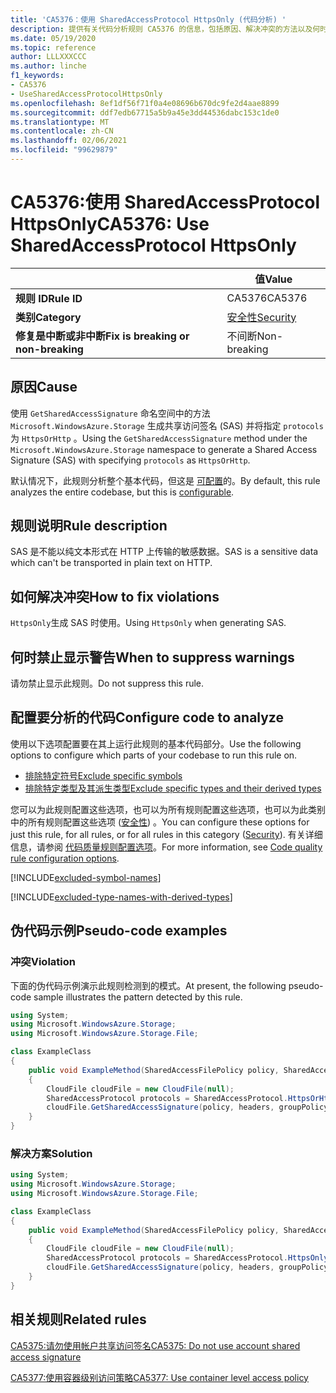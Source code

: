 ```yaml
---
title: 'CA5376：使用 SharedAccessProtocol HttpsOnly (代码分析) '
description: 提供有关代码分析规则 CA5376 的信息，包括原因、解决冲突的方法以及何时取消显示。
ms.date: 05/19/2020
ms.topic: reference
author: LLLXXXCCC
ms.author: linche
f1_keywords:
- CA5376
- UseSharedAccessProtocolHttpsOnly
ms.openlocfilehash: 8ef1df56f71f0a4e08696b670dc9fe2d4aae8899
ms.sourcegitcommit: ddf7edb67715a5b9a45e3dd44536dabc153c1de0
ms.translationtype: MT
ms.contentlocale: zh-CN
ms.lasthandoff: 02/06/2021
ms.locfileid: "99629879"
---
```

# <a name="ca5376-use-sharedaccessprotocol-httpsonly"></a><span data-ttu-id="780b9-103">CA5376:使用 SharedAccessProtocol HttpsOnly</span><span class="sxs-lookup"><span data-stu-id="780b9-103">CA5376: Use SharedAccessProtocol HttpsOnly</span></span>

| | <span data-ttu-id="780b9-104">值</span><span class="sxs-lookup"><span data-stu-id="780b9-104">Value</span></span> |
|-|-|
| <span data-ttu-id="780b9-105">**规则 ID**</span><span class="sxs-lookup"><span data-stu-id="780b9-105">**Rule ID**</span></span> |<span data-ttu-id="780b9-106">CA5376</span><span class="sxs-lookup"><span data-stu-id="780b9-106">CA5376</span></span>|
| <span data-ttu-id="780b9-107">**类别**</span><span class="sxs-lookup"><span data-stu-id="780b9-107">**Category**</span></span> |[<span data-ttu-id="780b9-108">安全性</span><span class="sxs-lookup"><span data-stu-id="780b9-108">Security</span></span>](security-warnings.md)|
| <span data-ttu-id="780b9-109">**修复是中断或非中断**</span><span class="sxs-lookup"><span data-stu-id="780b9-109">**Fix is breaking or non-breaking**</span></span> |<span data-ttu-id="780b9-110">不间断</span><span class="sxs-lookup"><span data-stu-id="780b9-110">Non-breaking</span></span>|

## <a name="cause"></a><span data-ttu-id="780b9-111">原因</span><span class="sxs-lookup"><span data-stu-id="780b9-111">Cause</span></span>

<span data-ttu-id="780b9-112">使用 `GetSharedAccessSignature` 命名空间中的方法 `Microsoft.WindowsAzure.Storage` 生成共享访问签名 (SAS) 并将指定 `protocols` 为 `HttpsOrHttp` 。</span><span class="sxs-lookup"><span data-stu-id="780b9-112">Using the `GetSharedAccessSignature` method under the `Microsoft.WindowsAzure.Storage` namespace to generate a Shared Access Signature (SAS) with specifying `protocols` as `HttpsOrHttp`.</span></span>

<span data-ttu-id="780b9-113">默认情况下，此规则分析整个基本代码，但这是 [可配置](#configure-code-to-analyze)的。</span><span class="sxs-lookup"><span data-stu-id="780b9-113">By default, this rule analyzes the entire codebase, but this is [configurable](#configure-code-to-analyze).</span></span>

## <a name="rule-description"></a><span data-ttu-id="780b9-114">规则说明</span><span class="sxs-lookup"><span data-stu-id="780b9-114">Rule description</span></span>

<span data-ttu-id="780b9-115">SAS 是不能以纯文本形式在 HTTP 上传输的敏感数据。</span><span class="sxs-lookup"><span data-stu-id="780b9-115">SAS is a sensitive data which can't be transported in plain text on HTTP.</span></span>

## <a name="how-to-fix-violations"></a><span data-ttu-id="780b9-116">如何解决冲突</span><span class="sxs-lookup"><span data-stu-id="780b9-116">How to fix violations</span></span>

<span data-ttu-id="780b9-117">`HttpsOnly`生成 SAS 时使用。</span><span class="sxs-lookup"><span data-stu-id="780b9-117">Using `HttpsOnly` when generating SAS.</span></span>

## <a name="when-to-suppress-warnings"></a><span data-ttu-id="780b9-118">何时禁止显示警告</span><span class="sxs-lookup"><span data-stu-id="780b9-118">When to suppress warnings</span></span>

<span data-ttu-id="780b9-119">请勿禁止显示此规则。</span><span class="sxs-lookup"><span data-stu-id="780b9-119">Do not suppress this rule.</span></span>

## <a name="configure-code-to-analyze"></a><span data-ttu-id="780b9-120">配置要分析的代码</span><span class="sxs-lookup"><span data-stu-id="780b9-120">Configure code to analyze</span></span>

<span data-ttu-id="780b9-121">使用以下选项配置要在其上运行此规则的基本代码部分。</span><span class="sxs-lookup"><span data-stu-id="780b9-121">Use the following options to configure which parts of your codebase to run this rule on.</span></span>

- [<span data-ttu-id="780b9-122">排除特定符号</span><span class="sxs-lookup"><span data-stu-id="780b9-122">Exclude specific symbols</span></span>](#exclude-specific-symbols)
- [<span data-ttu-id="780b9-123">排除特定类型及其派生类型</span><span class="sxs-lookup"><span data-stu-id="780b9-123">Exclude specific types and their derived types</span></span>](#exclude-specific-types-and-their-derived-types)

<span data-ttu-id="780b9-124">您可以为此规则配置这些选项，也可以为所有规则配置这些选项，也可以为此类别中的所有规则配置这些选项 ([安全性](security-warnings.md)) 。</span><span class="sxs-lookup"><span data-stu-id="780b9-124">You can configure these options for just this rule, for all rules, or for all rules in this category ([Security](security-warnings.md)).</span></span> <span data-ttu-id="780b9-125">有关详细信息，请参阅 [代码质量规则配置选项](../code-quality-rule-options.md)。</span><span class="sxs-lookup"><span data-stu-id="780b9-125">For more information, see [Code quality rule configuration options](../code-quality-rule-options.md).</span></span>

[!INCLUDE[excluded-symbol-names](~/includes/code-analysis/excluded-symbol-names.md)]

[!INCLUDE[excluded-type-names-with-derived-types](~/includes/code-analysis/excluded-type-names-with-derived-types.md)]

## <a name="pseudo-code-examples"></a><span data-ttu-id="780b9-126">伪代码示例</span><span class="sxs-lookup"><span data-stu-id="780b9-126">Pseudo-code examples</span></span>

### <a name="violation"></a><span data-ttu-id="780b9-127">冲突</span><span class="sxs-lookup"><span data-stu-id="780b9-127">Violation</span></span>

<span data-ttu-id="780b9-128">下面的伪代码示例演示此规则检测到的模式。</span><span class="sxs-lookup"><span data-stu-id="780b9-128">At present, the following pseudo-code sample illustrates the pattern detected by this rule.</span></span>

```csharp
using System;
using Microsoft.WindowsAzure.Storage;
using Microsoft.WindowsAzure.Storage.File;

class ExampleClass
{
    public void ExampleMethod(SharedAccessFilePolicy policy, SharedAccessFileHeaders headers, string groupPolicyIdentifier, IPAddressOrRange ipAddressOrRange)
    {
        CloudFile cloudFile = new CloudFile(null);
        SharedAccessProtocol protocols = SharedAccessProtocol.HttpsOrHttp;
        cloudFile.GetSharedAccessSignature(policy, headers, groupPolicyIdentifier, protocols, ipAddressOrRange);
    }
}
```

### <a name="solution"></a><span data-ttu-id="780b9-129">解决方案</span><span class="sxs-lookup"><span data-stu-id="780b9-129">Solution</span></span>

```csharp
using System;
using Microsoft.WindowsAzure.Storage;
using Microsoft.WindowsAzure.Storage.File;

class ExampleClass
{
    public void ExampleMethod(SharedAccessFilePolicy policy, SharedAccessFileHeaders headers, string groupPolicyIdentifier, IPAddressOrRange ipAddressOrRange)
    {
        CloudFile cloudFile = new CloudFile(null);
        SharedAccessProtocol protocols = SharedAccessProtocol.HttpsOnly;
        cloudFile.GetSharedAccessSignature(policy, headers, groupPolicyIdentifier, protocols, ipAddressOrRange);
    }
}
```

## <a name="related-rules"></a><span data-ttu-id="780b9-130">相关规则</span><span class="sxs-lookup"><span data-stu-id="780b9-130">Related rules</span></span>

[<span data-ttu-id="780b9-131">CA5375:请勿使用帐户共享访问签名</span><span class="sxs-lookup"><span data-stu-id="780b9-131">CA5375: Do not use account shared access signature</span></span>](ca5375.md)

[<span data-ttu-id="780b9-132">CA5377:使用容器级别访问策略</span><span class="sxs-lookup"><span data-stu-id="780b9-132">CA5377: Use container level access policy</span></span>](ca5377.md)
